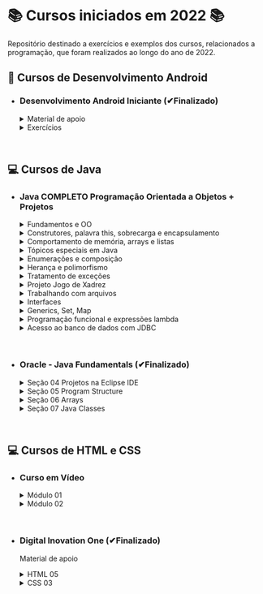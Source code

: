 # 📚 Cursos iniciados em 2022 📚

Repositório destinado a exercícios e exemplos dos cursos, relacionados a programação, que foram realizados ao longo do ano de 2022.

## **📱 Cursos de Desenvolvimento Android**

- ### **Desenvolvimento Android Iniciante (✔Finalizado)**

  <details>
  <summary> Material de apoio </summary>

  - [Introdução](/Android/CursoUdemyAndroidIniciante/Introducao/);
  - [Introdução à lógica e algoritmos](/Android/CursoUdemyAndroidIniciante/Introducao-a-logica/);
  - [Android - conceitos e fundamentos](/Android/CursoUdemyAndroidIniciante/Fundamentos/);
  - [Layout - conceitos iniciais](/Android/CursoUdemyAndroidIniciante/Layout-Conceitos-Iniciais/);
  - [Convenções de Código](/Android/CursoUdemyAndroidIniciante/App01ConversorDeMoedas/);
  </details>

  <details>
  <summary> Exercícios </summary>

  - [App Conversor de moedas](https://github.com/LuizMiguelSR/ConversorMoedas);
  - [App Festa de fim de ano](https://github.com/LuizMiguelSR/FestaFimDeAno);
  </details>

&nbsp;

## **💻 Cursos de Java**

- ### **Java COMPLETO Programação Orientada a Objetos + Projetos**

  <details>
  <summary> Fundamentos e OO </summary>

  - [Fundamentos](/Java/CursoUdemyJava/curso_programacao/);
  </details>

  <details>
  <summary> Construtores, palavra this, sobrecarga e encapsulamento </summary>

  - [Membros Estáticos](/Java/CursoUdemyJava/boxingEunboxing/);
  - [Classes e atributos](/Java/CursoUdemyJava/exerciciosClassesEAtributos/);
  - [Construtores](/Java/CursoUdemyJava/exercicios_contrutores/);
  </details>

  <details>
  <summary> Comportamento de memória, arrays e listas </summary>

  - [Tipo referência X Valor](/Java/CursoUdemyJava/tiposReferenciaTiposValor/);
  - [Vetores](/Java/CursoUdemyJava/vetores/);
  - [Boxing e Unboxing](/Java/CursoUdemyJava/boxingEunboxing/);
  - [Laço for each](/Java/CursoUdemyJava/lacoForEach/);
  - [Listas](/Java/CursoUdemyJava/listasParte02/);
  - [Exercícios 01](/Java/CursoUdemyJava/exerciciosListas/);
  - [Exercícios Resolvidos](/Java/CursoUdemyJava/exercicioResolvidoMatriz/);
  - [Exercícios 02](/Java/CursoUdemyJava/exerciciosMatrizes/);
  </details>

  <details>
  <summary> Tópicos especiais em Java </summary>
  
  - [Trabalhando com datas - Date](/Java/CursoUdemyJava/date/);
  - [Manipulando um Date com Calendar](/Java/CursoUdemyJava/calendar/);
  </details>

  <details>
  <summary> Enumerações e composição </summary>

  - [Trabalhando com Enumerações e conversão em String](/Java/CursoUdemyJava/enumeracao/);
  - Falando sobre design;
  - Composição;
  - [Exercício 01 - Composição](/Java/CursoUdemyJava/compositionExercicio01/);
  - [Exercício 02 - StringBuilder](/Java/CursoUdemyJava/stringBuilderExercicio02/);
  - [Exercício de fixação](/Java/CursoUdemyJava/exercicioEnumComposition/);
  </details>

  <details>
  <summary> Herança e polimorfismo </summary>  
  
  - [Herança](/Java/CursoUdemyJava/heranca/);
  - [Upcasting e Downcasting](/Java/CursoUdemyJava/heranca/);
  - [Sobreposição, palavra super, anotação @Override](/Java/CursoUdemyJava/heranca/);
  - [Classes e método final](/Java/CursoUdemyJava/heranca/);
  - [Exercício Resolvido](/Java/CursoUdemyJava/exercicioResolvidoHeranca/);
  - [Exercício Fixação](/Java/CursoUdemyJava/exercicioPolimorfismo/);
  - [Classes Abstratas](/Java/CursoUdemyJava/classesAbstratas/);
  - [Métodos Abstratos](/Java/CursoUdemyJava/metodosAbstratos/);
  - [Exercício Fixação](/Java/CursoUdemyJava/exercicioMetodosAbstratos/);
  </details>

  <details>
  <summary> Tratamento de exceções </summary>  
  
  - Discussão inicial sobre exceções;
  - [Try Catch](/Java/CursoUdemyJava/tryCatch/);
  - [Pilha de chamada de métodos (stack trace)](/Java/CursoUdemyJava/tryCatch/);
  - [Criando exceções personalizadas](/Java/CursoUdemyJava/exceptionPersonalization/);
  - [Primeira solução - muito ruim](/Java/CursoUdemyJava/exceptionPersonalization/);
  - [Segunda solução - ruim](/Java/CursoUdemyJava/exceptionPersonalization/);
  - [Terceira solução - boa](/Java/CursoUdemyJava/exceptionPersonalization/);
  - [Exercício de fixação](/Java/CursoUdemyJava/exercicioExceptions/);
  </details>

  <details>
  <summary> Projeto Jogo de Xadrez </summary>
  
  - [Projeto jogo de Xadrez em java](https://github.com/LuizMiguelSR/chess-system-java);
  </details>

  <details>
  <summary> Trabalhando com arquivos </summary>  
  
  - [Lendo arquivo texto com classes File e Scanner](https://github.com/LuizMiguelSR/Cursos-de-2022/blob/main/Java/CursoUdemyJava/lendoArquivosScanner/src/application/Program.java);
  - [FileReader e BufferedReader](/Java/CursoUdemyJava/bufferedFileReader/src/application/Program.java);
  - [FileWriter e BufferedWriter](/Java/CursoUdemyJava/FileEBufferedWtriter/src/application/Program.java);
  - [Manipulando pastas com o File](/Java/CursoUdemyJava/pastasFile/src/application/Program.java);
  - [Informações de um arquivo](/Java/CursoUdemyJava/infoArquivo/src/application/Program.java);
  </details>

  <details>
  <summary> Interfaces </summary>  

  - [Solução do problema - Parte 01](https://github.com/LuizMiguelSR/Cursos-de-2022/commit/4068665a91e9aaba16bc3397737ba82bf4d1d589);
  - [Solução do problema - Parte 02](https://github.com/LuizMiguelSR/Cursos-de-2022/commit/fbcc1e38f3efa806ef19e271fbc90846f688d822);
  - [Solução do problema - Parte 03](https://github.com/LuizMiguelSR/Cursos-de-2022/commit/783c5915545928ae471520553c5f333871822027);
  - Inversão de controle, injeção de dependência;
  - [Herdar vs Cumprir contrato](/Java/CursoUdemyJava/herdarVsContrato/src/);
  - [Herança múltipla e o problema do diamante](/Java/CursoUdemyJava/interface03/src/);
  - [Interface Comparable: Problema 01](https://github.com/LuizMiguelSR/Cursos-de-2022/commit/b8f36b9ce0dbf72ff6e98d893821ccc3de3d3db2) e [Interface Comparable: Problema 02](https://github.com/LuizMiguelSR/Cursos-de-2022/commit/b86472ea830c0e87150e77b21bc8ac852ed1b690);
  - [Default Methods](/Java/CursoUdemyJava/defaultMethodsProlbema01/src/);
  </details>

  <details>
  <summary> Generics, Set, Map </summary>

  - [Introdução aos Generics](/Java/CursoUdemyJava/generics1/src/);
  - [Genéricos delimitados](/Java/CursoUdemyJava/generics2/src/);
  - [Tipos curinga](/Java/CursoUdemyJava/genericCoringa/src/application/Program.java);
  - [Curingas delimitados](/Java/CursoUdemyJava/generics4/src/);
  - [HasCode e Equals](/Java/CursoUdemyJava/genericHasCodeEquals/src/);
  - Set: [Exemplo 01 - Com HashSet](/Java/CursoUdemyJava/set1/src/application/Program.java), [Exemplo 02 - Com TreeSet](/Java/CursoUdemyJava/set1/src/application/Program2.java);
  - [Como o set testa igualdade](/Java/CursoUdemyJava/setTestaIgualdade/src/);
  - [Como TreeSet compara elementos](/Java/CursoUdemyJava/treeSetCompara/src/);
  - [Exercício Resolvido (Set)](/Java/CursoUdemyJava/set1Java/src/);
  - Map: [Exemplo 01](/Java/CursoUdemyJava/map1Exemplo/src/application/Program.java), [Exemplo 02](/Java/CursoUdemyJava/map2Exemplo/src/);
  </details>

  <details>
  <summary> Programação funcional e expressões lambda </summary>

  - [Uma experiência com comparator](/Java/CursoUdemyJava/lambda1/src/);
  - Programação funcional e cálculo lambda:
    - [Transparência referencial](https://github.com/LuizMiguelSR/Cursos-de-2022/commit/be31b9ebf74815fcc340a0b5cdfd2007e3adf1b4#diff-7595d88342182026a414230f5ad6ecafd66d7aa49daf447d02323d99f02579b3);
    - [Funções são objetos de primeira ordem](https://github.com/LuizMiguelSR/Cursos-de-2022/commit/3437b1c442b2dc70caec88eb26cb71810916eb82#diff-726a3fe60f0c8be398f9bfedb3c97ef33ad9b8c30ee39a9e9a30ac7669ba85c7);
  - Predicate:
    - [Implementação da interface](https://github.com/LuizMiguelSR/Cursos-de-2022/commit/5c60b3350695ce3889e0c588ad61155552be9e30);
    - [Reference method com método estático](https://github.com/LuizMiguelSR/Cursos-de-2022/commit/1dbce99fb0665c742f047a1129c7f7be77f2324e);
    - [Reference method com método não estático](https://github.com/LuizMiguelSR/Cursos-de-2022/commit/eb929adde4e0bf04b1af268940f23862bfb9304f);
    - [Expressão lambda declarada](https://github.com/LuizMiguelSR/Cursos-de-2022/commit/4c15a40a8c1d72cf026ce2967f6acc8cd7da05e9);
    - [Expressão lambda inline](https://github.com/LuizMiguelSR/Cursos-de-2022/commit/a0508911613157f33234c44355fffeb0d0f5e877);
  - Consumer:
    - [Implementação da interface](https://github.com/LuizMiguelSR/Cursos-de-2022/commit/3af29e92c7e42b4c410e96cc22c365d7efe1d92a);
    - [Reference method com método estático](https://github.com/LuizMiguelSR/Cursos-de-2022/commit/ca6e0565e87a9ab8c44293920481ab72e18076c1);
    - [Reference method com método não estático](https://github.com/LuizMiguelSR/Cursos-de-2022/commit/b4e62c6d31c42670e5bad28af6f9d155528b4942);
    - [Expressão lambda declarada](https://github.com/LuizMiguelSR/Cursos-de-2022/commit/a1340ed3f4dbad114ea84a20c849c4eef1c62c9e);
    - [Expressão lambda inline](https://github.com/LuizMiguelSR/Cursos-de-2022/commit/a3a8798d9051f320c0ff7dd73157ebe22f68444d);
  - Function:
    - [Implementação da interface](https://github.com/LuizMiguelSR/Cursos-de-2022/commit/ed0e38ed28171cbff9ed40d1c84fffff7028574c);
    - [Reference method com método estático](https://github.com/LuizMiguelSR/Cursos-de-2022/commit/76d38d5efeec4e6a4724230c7e85e02321a20566);
    - [Reference method com método não estático](https://github.com/LuizMiguelSR/Cursos-de-2022/commit/a129ccbd21608d99042c263206a90dbe902bd33b);
    - [Expressão lambda declarada](https://github.com/LuizMiguelSR/Cursos-de-2022/commit/ed1a4322b18499a30370ef847a61c0d86fa56b75);
    - [Expressão lambda inline](https://github.com/LuizMiguelSR/Cursos-de-2022/commit/8100c98d9b6ca2f277298efa1e3b026eb1575643);
  - [Criando funções que recebem funções como parâmetro](/Java/CursoUdemyJava/lambda05/src/);
  - [Stream](/Java/CursoUdemyJava/stream/src/application/Program.java);
  - [Pipeline](/Java/CursoUdemyJava/pipeline/src/application/Program.java);
  - [Exercício resolvido - filter, sorted, map, reduce](/Java/CursoUdemyJava/lambda6/src/);
  - [Exercício de fixação](/Java/CursoUdemyJava/lambda7/src/);
  </details>

  <details>
  <summary> Acesso ao banco de dados com JDBC </summary>
  
  - [Preparação do primeiro projeto no Eclipse](/Java/CursoUdemyJava/jdbc1/);
  </details>

&nbsp;

- ### **Oracle - Java Fundamentals (✔Finalizado)**

  <details>
  <summary> Seção 04 Projetos na Eclipse IDE </summary>

  - [Introdução ao Eclipse](/Java/JavaFundamentals/Projetos/secao04StudyTools/src/studyTools/StudyPage.java);
  - [Classes de Objeto e Driver](/Java/JavaFundamentals/Projetos/secao04ClassDriver/src/application/);
  </details>

  <details>
  <summary> Seção 05 Program Structure </summary>

  - [Instruções de Controle](/Java/JavaFundamentals/Projetos/secao05Palindromo/src/PalindromeTester/Program.java);
  </details>

  <details>
  <summary> Seção 06 Arrays </summary>

  - [Arrays](/Java/JavaFundamentals/Projetos/secao06Arrays/src/secao06Arrays/TwoDTester.java);
  </details>

  <details>
  <summary> Seção 07 Java Classes </summary>

  - [Classes, Objetos e Métodos](/Java/JavaFundamentals/Projetos/secao07Classes/src/secao07Classes/Vehicle.java);
  - [Parâmetros e Sobrecarga de Métodos](/Java/JavaFundamentals/Projetos/secao07Compara/src/secao07Compara/);
  </details>

&nbsp;

## **💻 Cursos de HTML e CSS**

- ### **Curso em Vídeo**

  <details>
  <summary> Módulo 01 </summary>

  - [Primeiro Código em HTML](/HTMLeCSS/CursoEmVideo/Modulo01/html-css/exercicios/ex001/index.html);
  - [Parágrafos e Quebras](/HTMLeCSS/CursoEmVideo/Modulo01/html-css/exercicios/ex002/index.html);
  - [Símbolos e emojis no seu site](/HTMLeCSS/CursoEmVideo/Modulo01/html-css/exercicios/ex002/index.html);
  - [A tag img em HTML5](/HTMLeCSS/CursoEmVideo/Modulo01/html-css/exercicios/ex003/);
  - [Como mudar o favicon de um site](/HTMLeCSS/CursoEmVideo/Modulo01/html-css/exercicios/ex004/);
  - [Hierarquia de Títulos](/HTMLeCSS/CursoEmVideo/Modulo01/html-css/exercicios/ex006/);
  - [Semântica na HTML5 é importante](/HTMLeCSS/CursoEmVideo/Modulo01/html-css/exercicios/ex007/);
  - [Negrito e Itálico do jeito certo](/HTMLeCSS/CursoEmVideo/Modulo01/html-css/exercicios/ex008/index.html);
  - [Formatações adicionais em HTML](/HTMLeCSS/CursoEmVideo/Modulo01/html-css/exercicios/ex008/index.html);
  - [Citações e códigos](/HTMLeCSS/CursoEmVideo/Modulo01/html-css/exercicios/ex009/index.html);
  - [Listas OL e UL](/HTMLeCSS/CursoEmVideo/Modulo01/html-css/exercicios/ex009b/index.html);
  - [Listas mistas e de definição](/HTMLeCSS/CursoEmVideo/Modulo01/html-css/exercicios/ex009b/index.html);
  - [Links e Âncoras em HTML5](/HTMLeCSS/CursoEmVideo/Modulo01/html-css/exercicios/ex010/index.html);
  - [Links internos](/HTMLeCSS/CursoEmVideo/Modulo01/html-css/exercicios/ex010/);
  - [Links para downloads](/HTMLeCSS/CursoEmVideo/Modulo01/html-css/exercicios/ex010/);
  - [Desafio 05](/HTMLeCSS/CursoEmVideo/Modulo01/html-css/desafios/desafio05/index.html);
  - [Desafio 06](/HTMLeCSS/CursoEmVideo/Modulo01/html-css/desafios/desafio06/index.html);
  - [Imagens dinâmicas](/HTMLeCSS/CursoEmVideo/Modulo01/html-css/exercicios/ex011/img/);
  - [Imagens que se adaptam sozinhas](/HTMLeCSS/CursoEmVideo/Modulo01/html-css/exercicios/ex011/index.html);
  - [Colocando áudio no seu site](/HTMLeCSS/CursoEmVideo/Modulo01/html-css/exercicios/ex011/index.html);
  - [Formato de vídeo para seu site](/HTMLeCSS/CursoEmVideo/Modulo01/html-css/exercicios/ex012/midia/);
  - [Vídeos em hospedagem própria](/HTMLeCSS/CursoEmVideo/Modulo01/html-css/exercicios/ex012/index.html);
  - [Incorporação de vídeos externos](/HTMLeCSS/CursoEmVideo/Modulo01/html-css/exercicios/ex012/index.html);
  - [Desafio 09 - Site com vídeos](/HTMLeCSS/CursoEmVideo/Modulo01/html-css/desafios/desafio09/);
  - [Estilos CSS inline](/HTMLeCSS/CursoEmVideo/Modulo01/html-css/exercicios/ex013/index.html);
  - [Estilos CSS internos](/HTMLeCSS/CursoEmVideo/Modulo01/html-css/exercicios/ex014/index.html);
  - [Estilos CSS externos](/HTMLeCSS/CursoEmVideo/Modulo01/html-css/exercicios/ex015/);
  </details>

  <details>
  <summary> Módulo 02 </summary>

  - [Representando cores com CSS3](HTMLeCSS/CursoEmVideo/Modulo02/html-css/exercicios/ex016/cor01.html);
  - [Como criar degradê com CSS3](HTMLeCSS/CursoEmVideo/Modulo02/html-css/exercicios/ex016/cor02.html);
  - [Criando um exemplo real](HTMLeCSS/CursoEmVideo/Modulo02/html-css/exercicios/ex016/style.css);
  - [Famílias de fonte com CSS](https://github.com/LuizMiguelSR/Cursos-de-2022/commit/c4852d311916107587aedf2440250f22be3cfd6c);
  - [Tamanho de fonte e suas medidas](HTMLeCSS/CursoEmVideo/Modulo02/html-css/exercicios/ex017/fonte01.html);
  - [Usando Google Fonts](HTMLeCSS/CursoEmVideo/Modulo02/html-css/exercicios/ex018/fonte01.html);
  - [Usando fontes externas baixadas](HTMLeCSS/CursoEmVideo/Modulo02/html-css/exercicios/ex018/fonte02.html);
  - [Alinhamento de textos em CSS](HTMLeCSS/CursoEmVideo/Modulo02/html-css/exercicios/ex017/fonte02.html);
  - [Usando o id com CSS](HTMLeCSS/CursoEmVideo/Modulo02/html-css/exercicios/ex019/);
  - [As diferenças entre id e class](HTMLeCSS/CursoEmVideo/Modulo02/html-css/exercicios/ex019/);
  - [Pseudo classes em CSS](HTMLeCSS/CursoEmVideo/Modulo02/html-css/exercicios/ex020/);
  </details>

&nbsp;

- ### **Digital Inovation One (✔Finalizado)**

  Material de apoio

  <details>
  <summary> HTML 05 </summary>

  - [Introdução](/HTMLeCSS/DigitalOne_HTML/index.html/);
  - [Entendendo o que é semântica](/HTMLeCSS/DigitalOne_HTML/index.html/);
  - [Textos e links em HTML](/HTMLeCSS/DigitalOne_HTML/index.html/);
  - [Como inserir imagem em seu site](/HTMLeCSS/DigitalOne_HTML/index.html/);
  - [Como organizar lista com HTML](/HTMLeCSS/DigitalOne_HTML/index.html/);
  </details>

  <details>
  <summary> CSS 03 </summary>

  - [Introdução e conceitos básicos do CSS3](/HTMLeCSS/DigitalOne_HTML/style.css);
  - [Estilizando elementos, textos e listas](/HTMLeCSS/DigitalOne_HTML/style.css);
  - [Dimensão e Alinhamento](/HTMLeCSS/DigitalOne_HTML/style.css);
  </details>
